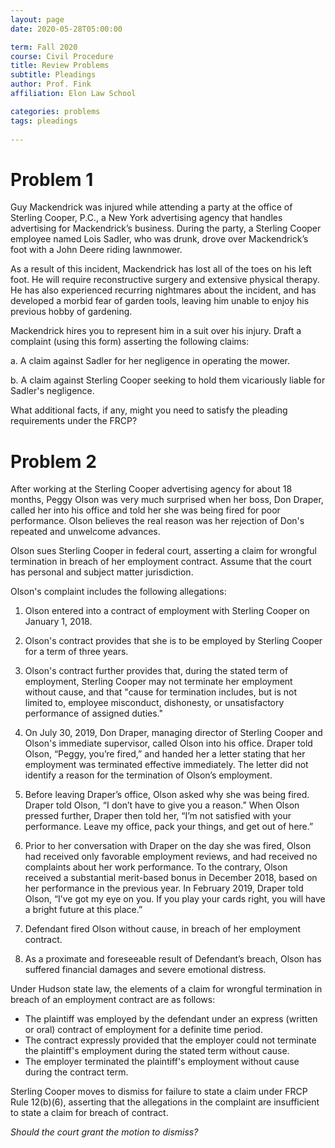 ```yaml
---
layout: page 
date: 2020-05-28T05:00:00

term: Fall 2020
course: Civil Procedure 
title: Review Problems
subtitle: Pleadings
author: Prof. Fink
affiliation: Elon Law School 

categories: problems 
tags: pleadings
  
---
```



# Problem 1 

Guy Mackendrick was injured while attending a party at the office of Sterling Cooper, P.C., a New York advertising agency that handles advertising for Mackendrick’s business. During the party, a Sterling Cooper employee named Lois Sadler, who was drunk, drove over Mackendrick’s foot with a John Deere riding lawnmower. 

As a result of this incident, Mackendrick has lost all of the toes on his left foot. He will require reconstructive surgery and extensive physical therapy. He has also experienced recurring nightmares about the incident, and has developed a morbid fear of garden tools, leaving him unable to enjoy his previous hobby of gardening. 

Mackendrick hires you to represent him in a suit over his injury. Draft a complaint (using this form) asserting the following claims: 

a. A claim against Sadler for her negligence in operating the mower. 

b. A claim against Sterling Cooper seeking to hold them vicariously liable for Sadler's negligence. 

What additional facts, if any, might you need to satisfy the pleading requirements under the FRCP? 

# Problem 2

After working at the Sterling Cooper advertising agency for about 18 months, Peggy Olson was very much surprised when her boss, Don Draper, called her into his office and told her she was being fired for poor performance. Olson believes the real reason was her rejection of Don's repeated and unwelcome advances. 

Olson sues Sterling Cooper in federal court, asserting a claim for wrongful termination in breach of her employment contract. Assume that the court has personal and subject matter jurisdiction. 

Olson's complaint includes the following allegations: 

1. Olson entered into a contract of employment with Sterling Cooper on January 1, 2018. 

2. Olson's contract provides that she is to be employed by Sterling Cooper for a term of three years. 

3. Olson's contract further provides that, during the stated term of employment, Sterling Cooper may not terminate her employment without cause, and that "cause for termination includes, but is not limited to, employee misconduct, dishonesty, or unsatisfactory performance of assigned duties." 

4. On July 30, 2019, Don Draper, managing director of Sterling Cooper and Olson's immediate supervisor, called Olson into his office. Draper told Olson, “Peggy, you’re fired,” and handed her a letter stating that her employment was terminated effective immediately. The letter did not identify a reason for the termination of Olson’s employment. 

5. Before leaving Draper’s office, Olson asked why she was being fired. Draper told Olson, “I don’t have to give you a reason.” When Olson pressed further, Draper then told her, “I’m not satisfied with your performance. Leave my office, pack your things, and get out of here.” 

6. Prior to her conversation with Draper on the day she was fired, Olson had received only favorable employment reviews, and had received no complaints about her work performance. To the contrary, Olson received a substantial merit-based bonus in December 2018, based on her performance in the previous year. In February 2019, Draper told Olson, “I’ve got my eye on you. If you play your cards right, you will have a bright future at this place.” 

7. Defendant fired Olson without cause, in breach of her employment contract. 

9. As a proximate and foreseeable result of Defendant’s breach, Olson has suffered financial damages and severe emotional distress. 

Under Hudson state law, the elements of a claim for wrongful termination in breach of an employment contract are as follows: 

- The plaintiff was employed by the defendant under an express (written or oral) contract of employment for a definite time period. 
- The contract expressly provided that the employer could not terminate the plaintiff's employment during the stated term without cause. 
- The employer terminated the plaintiff's employment without cause during the contract term. 

Sterling Cooper moves to dismiss for failure to state a claim under FRCP Rule 12(b)(6), asserting that the allegations in the complaint are insufficient to state a claim for breach of contract. 

_Should the court grant the motion to dismiss?_
